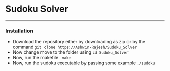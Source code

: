 # Sudoku Solver
---
### Installation
- Download the repository either by downloading as zip or by the command
```git clone https://Ashwin-Rajesh/Sudoku_Solver```
- Now change move to the folder using
```cd Sudoku_Solver```
- Now, run the makefile
``` make```
- Now, run the sudoku executable by passing some example
```./sudoku```

